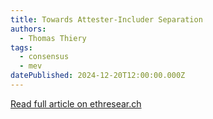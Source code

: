 ```yaml
---
title: Towards Attester-Includer Separation
authors:
  - Thomas Thiery
tags:
  - consensus
  - mev
datePublished: 2024-12-20T12:00:00.000Z
---
```


[Read full article on ethresear.ch](https://ethresear.ch/t/towards-attester-includer-separation/21306)
